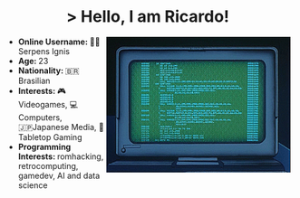 <h1 align='center'>
  > Hello, I am Ricardo!
</h1>

<div>
	<ul>
		<img src="https://raw.githubusercontent.com/rsgrava/rsgrava/main/assets/megaten%20programming.gif" align="right" height=240>
		<li> <b> Online Username: </b> 🐍🔥 Serpens Ignis </li>
		<li> <b> Age: </b> 23 </li>
		<li> <b> Nationality: </b> 🇧🇷 Brasilian </li>
		<li> <b> Interests: </b> 🎮Videogames, 💻Computers, <br> 🇯🇵Japanese Media, 🎲 Tabletop Gaming
		</li>
		<li> <b> Programming Interests: </b> romhacking, retrocomputing, <br> gamedev, AI and data science </li>
	</ul>
	<br>
	<br>
</div>

